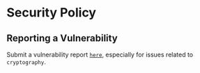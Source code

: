 # Security Policy

## Reporting a Vulnerability

Submit a vulnerability report [`here`](https://github.com/H0llyW00dzZ/My-RESTAPIs-Boilerplate/security/advisories/new), especially for issues related to `cryptography`.

